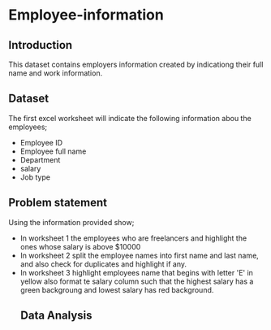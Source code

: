 # Employee-information
## Introduction ##
This dataset contains employers information created by indicationg their full name and work information.
## Dataset ##
The first excel worksheet will indicate the following information abou the employees;
- Employee ID
- Employee full name
- Department
- salary
- Job type
## Problem statement ##
Using the information provided show;
- In worksheet 1 the employees who are freelancers and highlight the ones whose salary is above $10000
- In worksheet 2 split the employee names into first name and last name, and also check for duplicates and highlight if any.
- In worksheet 3 highlight employees name that begins with letter 'E' in yellow also format te salary column such that the highest salary has a green backgroung and lowest salary has red background.
  ## Data Analysis ##
  
